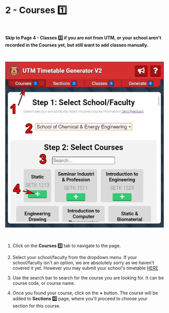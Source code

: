 # 2 - Courses 1️⃣

<br/>

__Skip to Page 4 - Classes 3️⃣ if you are not from UTM, or your school aren't recorded in the Courses yet, but still want to add classes manually.__

<br/>

![Guide to Courses Page](/img/tutorial2_guide.jpg)

<br/>

1. Click on the __Courses 1️⃣__ tab to navigate to the page.
1. Select your school/faculty from the dropdown menu. If your school/faculty isn't an option, we are absolutely sorry as we haven't covered it yet. However you may submit your school's timetable [HERE](https://docs.google.com/forms/d/e/1FAIpQLSfXOIkb-wu3sXxMd662vuNdGp-Gs4w08suZPKgw7BeIChrmUQ/viewform)

1. Use the search bar to search for the course you are looking for. It can be course code, or course name.

1. Once you found your course, click on the __+__ button. The course will be added to __Sections 2️⃣__ page, where you'll proceed to choose your section for this course.